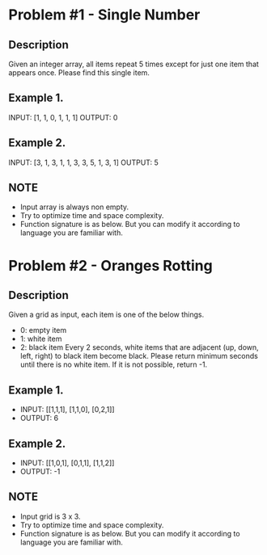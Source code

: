# Problem #1 - Single Number

## Description
Given an integer array, all items repeat 5 times except for just one item that appears once. Please
find this single item.

## Example 1.
INPUT: [1, 1, 0, 1, 1, 1]
OUTPUT: 0

## Example 2.
INPUT: [3, 1, 3, 1, 1, 3, 3, 5, 1, 3, 1]
OUTPUT: 5

## NOTE
- Input array is always non empty.
- Try to optimize time and space complexity.
- Function signature is as below. But you can modify it according to language you are
familiar with.


# Problem #2 - Oranges Rotting

## Description
Given a grid as input, each item is one of the below things.
- 0: empty item
- 1: white item
- 2: black item
Every 2 seconds, white items that are adjacent (up, down, left, right) to black item become black.
Please return minimum seconds until there is no white item. If it is not possible, return -1.

## Example 1.
- INPUT: [[1,1,1], [1,1,0], [0,2,1]]
- OUTPUT: 6

## Example 2.
- INPUT: [[1,0,1], [0,1,1], [1,1,2]]
- OUTPUT: -1

## NOTE
- Input grid is 3 x 3.
- Try to optimize time and space complexity.
- Function signature is as below. But you can modify it according to language you are
familiar with.
